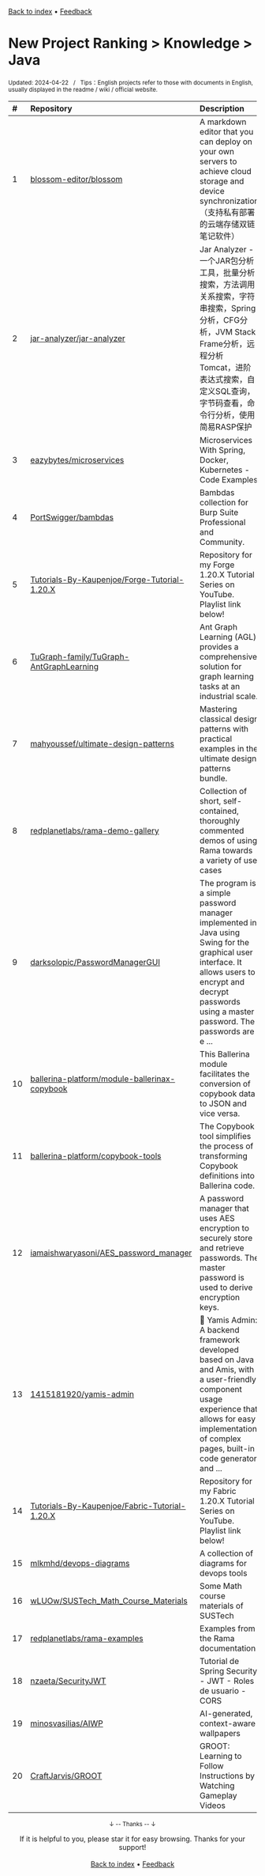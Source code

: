 <a href="https://github.com/GrowingGit/GitHub-English-Top-Charts#github-english-top-charts">Back to index</a> • <a href="/content/docs/feedback.md">Feedback</a>

# New Project Ranking > Knowledge > Java
<sub>Updated: 2024-04-22&nbsp;&nbsp;&nbsp;/&nbsp;&nbsp;&nbsp;Tips：English projects refer to those with documents in English, usually displayed in the readme / wiki / official website.</sub>

|#|Repository|Description|Stars|Updated|Created|
|:-|:-|:-|:-|:-|:-|
|1|[blossom-editor/blossom](https://github.com/blossom-editor/blossom)|A markdown editor that you can deploy on your own servers to achieve cloud storage and device synchronization（支持私有部署的云端存储双链笔记软件）|1937|2024-04-17|2023-08-07|
|2|[jar-analyzer/jar-analyzer](https://github.com/jar-analyzer/jar-analyzer)|Jar Analyzer - 一个JAR包分析工具，批量分析搜索，方法调用关系搜索，字符串搜索，Spring分析，CFG分析，JVM Stack Frame分析，远程分析Tomcat，进阶表达式搜索，自定义SQL查询，字节码查看，命令行分析，使用简易RASP保护|567|2024-04-15|2023-10-07|
|3|[eazybytes/microservices](https://github.com/eazybytes/microservices)|Microservices With Spring, Docker, Kubernetes - Code Examples|224|2024-03-30|2023-07-10|
|4|[PortSwigger/bambdas](https://github.com/PortSwigger/bambdas)|Bambdas collection for Burp Suite Professional and Community.|106|2024-04-17|2023-11-27|
|5|[Tutorials-By-Kaupenjoe/Forge-Tutorial-1.20.X](https://github.com/Tutorials-By-Kaupenjoe/Forge-Tutorial-1.20.X)|Repository for my Forge 1.20.X Tutorial Series on YouTube. Playlist link below!|87|2023-11-19|2023-06-27|
|6|[TuGraph-family/TuGraph-AntGraphLearning](https://github.com/TuGraph-family/TuGraph-AntGraphLearning)|Ant Graph Learning (AGL) provides a comprehensive solution for graph learning tasks at an industrial scale.|69|2024-01-12|2023-08-21|
|7|[mahyoussef/ultimate-design-patterns](https://github.com/mahyoussef/ultimate-design-patterns)|Mastering classical design patterns with practical examples in the ultimate design patterns bundle.|66|2024-04-06|2024-02-20|
|8|[redplanetlabs/rama-demo-gallery](https://github.com/redplanetlabs/rama-demo-gallery)|Collection of short, self-contained, thoroughly commented demos of using Rama towards a variety of use cases|61|2024-03-06|2023-08-27|
|9|[darksolopic/PasswordManagerGUI](https://github.com/darksolopic/PasswordManagerGUI)|The program is a simple password manager implemented in Java using Swing for the graphical user interface. It allows users to encrypt and decrypt passwords using a master password. The passwords are e ...|60|2024-02-26|2024-02-25|
|10|[ballerina-platform/module-ballerinax-copybook](https://github.com/ballerina-platform/module-ballerinax-copybook)|This Ballerina module facilitates the conversion of copybook data to JSON and vice versa.|60|2024-01-10|2023-10-24|
|11|[ballerina-platform/copybook-tools](https://github.com/ballerina-platform/copybook-tools)|The Copybook tool simplifies the process of transforming Copybook definitions into Ballerina code.|58|2023-12-21|2023-10-24|
|12|[iamaishwaryasoni/AES_password_manager](https://github.com/iamaishwaryasoni/AES_password_manager)|A password manager that uses AES encryption to securely store and retrieve passwords. The master password is used to derive encryption keys.|56|2024-02-27|2024-02-27|
|13|[1415181920/yamis-admin](https://github.com/1415181920/yamis-admin)|🎈 Yamis Admin: A backend framework developed based on Java and Amis, with a user-friendly component usage experience that allows for easy implementation of complex pages, built-in code generator, and  ...|51|2023-11-27|2023-10-09|
|14|[Tutorials-By-Kaupenjoe/Fabric-Tutorial-1.20.X](https://github.com/Tutorials-By-Kaupenjoe/Fabric-Tutorial-1.20.X)|Repository for my Fabric 1.20.X Tutorial Series on YouTube. Playlist link below!|50|2023-12-15|2023-06-27|
|15|[mlkmhd/devops-diagrams](https://github.com/mlkmhd/devops-diagrams)|A collection of diagrams for devops tools|46|2024-03-02|2023-06-13|
|16|[wLUOw/SUSTech_Math_Course_Materials](https://github.com/wLUOw/SUSTech_Math_Course_Materials)|Some Math course materials of SUSTech|43|2024-01-05|2023-09-09|
|17|[redplanetlabs/rama-examples](https://github.com/redplanetlabs/rama-examples)|Examples from the Rama documentation|34|2023-12-26|2023-08-20|
|18|[nzaeta/SecurityJWT](https://github.com/nzaeta/SecurityJWT)|Tutorial de Spring Security - JWT - Roles de usuario - CORS|33|2023-12-03|2023-11-26|
|19|[minosvasilias/AIWP](https://github.com/minosvasilias/AIWP)|AI-generated, context-aware wallpapers|33|2023-11-28|2023-11-19|
|20|[CraftJarvis/GROOT](https://github.com/CraftJarvis/GROOT)|GROOT: Learning to Follow Instructions by Watching Gameplay Videos|31|2023-12-18|2023-10-11|

<div align="center">
    <p><sub>↓ -- Thanks -- ↓</sub></p>
    If it is helpful to you, please star it for easy browsing. Thanks for your support!
</div>

<br/>

<div align="center"><a href="https://github.com/GrowingGit/GitHub-English-Top-Charts#github-english-top-charts">Back to index</a> • <a href="/content/docs/feedback.md">Feedback</a></div>
